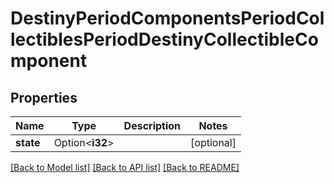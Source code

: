 # DestinyPeriodComponentsPeriodCollectiblesPeriodDestinyCollectibleComponent

## Properties

Name | Type | Description | Notes
------------ | ------------- | ------------- | -------------
**state** | Option<**i32**> |  | [optional]

[[Back to Model list]](../README.md#documentation-for-models) [[Back to API list]](../README.md#documentation-for-api-endpoints) [[Back to README]](../README.md)


